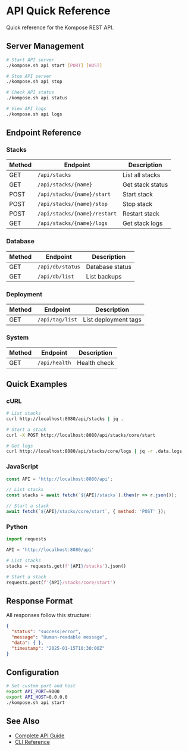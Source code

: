 # API Quick Reference

Quick reference for the Kompose REST API.

## Server Management

```bash
# Start API server
./kompose.sh api start [PORT] [HOST]

# Stop API server
./kompose.sh api stop

# Check API status
./kompose.sh api status

# View API logs
./kompose.sh api logs
```

## Endpoint Reference

### Stacks
| Method | Endpoint | Description |
|--------|----------|-------------|
| GET | `/api/stacks` | List all stacks |
| GET | `/api/stacks/{name}` | Get stack status |
| POST | `/api/stacks/{name}/start` | Start stack |
| POST | `/api/stacks/{name}/stop` | Stop stack |
| POST | `/api/stacks/{name}/restart` | Restart stack |
| GET | `/api/stacks/{name}/logs` | Get stack logs |

### Database
| Method | Endpoint | Description |
|--------|----------|-------------|
| GET | `/api/db/status` | Database status |
| GET | `/api/db/list` | List backups |

### Deployment
| Method | Endpoint | Description |
|--------|----------|-------------|
| GET | `/api/tag/list` | List deployment tags |

### System
| Method | Endpoint | Description |
|--------|----------|-------------|
| GET | `/api/health` | Health check |

## Quick Examples

### cURL
```bash
# List stacks
curl http://localhost:8080/api/stacks | jq .

# Start a stack
curl -X POST http://localhost:8080/api/stacks/core/start

# Get logs
curl http://localhost:8080/api/stacks/core/logs | jq -r .data.logs
```

### JavaScript
```javascript
const API = 'http://localhost:8080/api';

// List stacks
const stacks = await fetch(`${API}/stacks`).then(r => r.json());

// Start a stack
await fetch(`${API}/stacks/core/start`, { method: 'POST' });
```

### Python
```python
import requests

API = 'http://localhost:8080/api'

# List stacks
stacks = requests.get(f'{API}/stacks').json()

# Start a stack
requests.post(f'{API}/stacks/core/start')
```

## Response Format

All responses follow this structure:

```json
{
  "status": "success|error",
  "message": "Human-readable message",
  "data": { },
  "timestamp": "2025-01-15T10:30:00Z"
}
```

## Configuration

```bash
# Set custom port and host
export API_PORT=9000
export API_HOST=0.0.0.0
./kompose.sh api start
```

## See Also

- [Complete API Guide](/guide/api-server)
- [CLI Reference](/reference/cli)
